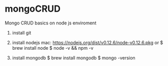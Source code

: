 # mongoCRUD
Mongo CRUD basics on node js enviroment

1. install git

2. install nodejs
  mac: https://nodejs.org/dist/v0.12.6/node-v0.12.6.pkg
   or
  $ brew install node
  $ node -v && npm -v

3. install mongodb
  $ brew install mongodb
  $ mongo -version

